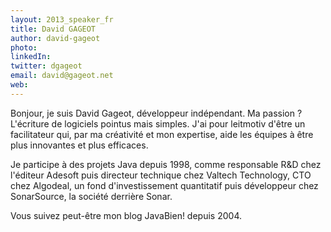 ```yaml
---
layout: 2013_speaker_fr
title: David GAGEOT
author: david-gageot
photo: 
linkedIn: 
twitter: dgageot
email: david@gageot.net
web:
---
```


Bonjour, je suis David Gageot, développeur indépendant. Ma passion ? L'écriture de logiciels pointus mais simples. J'ai pour leitmotiv d'être un facilitateur qui, par ma créativité et mon expertise, aide les équipes à être plus innovantes et plus efficaces.

Je participe à des projets Java depuis 1998, comme responsable R&D chez l'éditeur Adesoft puis directeur technique chez Valtech Technology, CTO chez Algodeal, un fond d'investissement quantitatif puis développeur chez SonarSource, la société derrière Sonar.

Vous suivez peut-être mon blog JavaBien! depuis 2004.